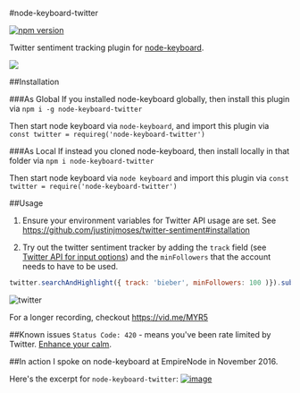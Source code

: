 #node-keyboard-twitter

[![npm version](https://badge.fury.io/js/node-keyboard-twitter.svg)](https://badge.fury.io/js/node-keyboard-twitter) 

Twitter sentiment tracking plugin for [node-keyboard](https://github.com/justinjmoses/node-keyboard).

![](https://media.giphy.com/media/26ufoD2nuzU15OkY8/giphy.gif)

##Installation

###As Global
If you installed node-keyboard globally, then install this plugin via `npm i -g node-keyboard-twitter`

Then start node keyboard via `node-keyboard`, and import this plugin via `const twitter = requireg('node-keyboard-twitter')`

###As Local
If instead you cloned node-keyboard, then install locally in that folder via `npm i node-keyboard-twitter`

Then start node keyboard via `node keyboard` and import this plugin via `const twitter = require('node-keyboard-twitter')`

##Usage
1. Ensure your environment variables for Twitter API usage are set. See https://github.com/justinjmoses/twitter-sentiment#installation 

2. Try out the twitter sentiment tracker by adding the `track` field (see [Twitter API for input options](https://dev.twitter.com/streaming/overview/request-parameters#track)) and the `minFollowers` that the account needs to have to be used.

```javascript
twitter.searchAndHighlight({ track: 'bieber', minFollowers: 100 )}).subscribe(play)
```

![twitter](https://cloud.githubusercontent.com/assets/799038/20651854/3049bf5a-b4bb-11e6-8af7-d91b7fd1f1e1.gif)

For a longer recording, checkout https://vid.me/MYR5

##Known issues
`Status Code: 420` - means you've been rate limited by Twitter. [Enhance your calm](https://dev.twitter.com/streaming/overview/connecting#rate-limiting).

##In action
I spoke on node-keyboard at EmpireNode in November 2016.

Here's the excerpt for `node-keyboard-twitter`:
[![image](https://cloud.githubusercontent.com/assets/799038/20642880/e21b0b90-b3e8-11e6-8053-9271e7bff99c.png)](https://youtu.be/Wa5-DePTWdA?t=1289)


